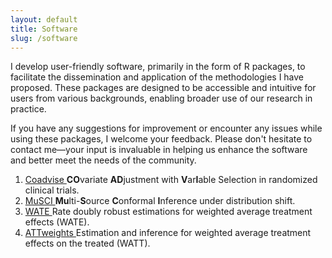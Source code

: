 ```yaml
---
layout: default
title: Software
slug: /software
---
```


I develop user-friendly software, primarily in the form of R packages, to facilitate the dissemination and application of the methodologies I have proposed. These packages are designed to be accessible and intuitive for users from various backgrounds, enabling broader use of our research in practice.

If you have any suggestions for improvement or encounter any issues while using these packages, I welcome your feedback. Please don't hesitate to contact me—your input is invaluable in helping us enhance the software and better meet the needs of the community.

<ol>	
<li><a href="https://github.com/yiliu1998/Coadvise" target="_blank"> Coadvise </a> <b>CO</b>variate <b>AD</b>justment with <b>V</b>ar<b>I</b>able Selection in randomized clinical trials.
</li>

<li><a href="https://github.com/yiliu1998/MuSCI" target="_blank"> MuSCI </a> <b>Mu</b>lti-<b>S</b>ource <b>C</b>onformal <b>I</b>nference under distribution shift. 
</li>

<li><a href="https://github.com/yiliu1998/WATE" target="_blank"> WATE </a> Rate doubly robust estimations for weighted average treatment effects (WATE). 
</li>

<li><a href="https://github.com/yiliu1998/ATTweights" target="_blank"> ATTweights </a> Estimation and inference for weighted average treatment effects on the treated (WATT).
</li>

</ol>
